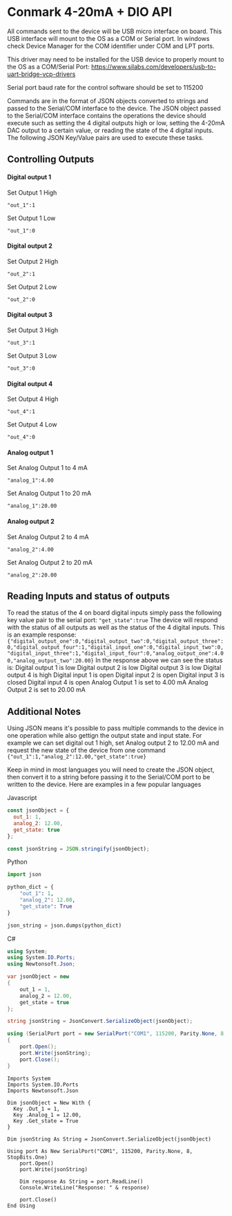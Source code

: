 # Conmark 4-20mA + DIO API

All commands sent to the device will be USB micro interface on board.  This USB interface will mount to the OS as a COM or Serial port.  In windows check Device Manager for the COM identifier under COM and LPT ports.

This driver may need to be installed for the USB device to properly mount to the OS as a COM/Serial Port:
https://www.silabs.com/developers/usb-to-uart-bridge-vcp-drivers

Serial port baud rate for the control software should be set to 115200

Commands are in the format of JSON objects converted to strings and passed to the Serial/COM interface to the device.  The JSON object passed to the Serial/COM interface contains the operations the device should execute such as setting the 4 digital outputs high or low, setting the 4-20mA DAC output to a certain value, or reading the state of the 4 digital inputs.  The following JSON Key/Value pairs are used to execute these tasks.

## Controlling Outputs

#### Digital output 1

Set Output 1 High

``
"out_1":1
``

Set Output 1 Low

``
"out_1":0
``

#### Digital output 2

Set Output 2 High

``
"out_2":1
``

Set Output 2 Low

``
"out_2":0
``

#### Digital output 3

Set Output 3 High

``
"out_3":1
``

Set Output 3 Low

``
"out_3":0
``

#### Digital output 4

Set Output 4 High

``
"out_4":1
``

Set Output 4 Low

``
"out_4":0
``

#### Analog output 1

Set Analog Output 1 to 4 mA

``
"analog_1":4.00
``

Set Analog Output 1 to 20 mA

``
"analog_1":20.00
``

#### Analog output 2

Set Analog Output 2 to 4 mA

``
"analog_2":4.00
``

Set Analog Output 2 to 20 mA

``
"analog_2":20.00
``

## Reading Inputs and status of outputs
To read the status of the 4 on board digital inputs simply pass the following key value pair to the serial port:
``
"get_state":true
``
The device will respond with the status of all outputs as well as the status of the 4 digital inputs.  This is an example response:
``
{"digital_output_one":0,"digital_output_two":0,"digital_output_three":0,"digital_output_four":1,"digital_input_one":0,"digital_input_two":0,"digital_input_three":1,"digital_input_four":0,"analog_output_one":4.00,"analog_output_two":20.00}
``
In the response above we can see the status is:
Digital output 1 is low
Digital output 2 is low
Digital output 3 is low
Digital output 4 is high
Digital input 1 is open
Digital input 2 is open
Digital input 3 is closed
Digital input 4 is open
Analog Output 1 is set to 4.00 mA
Analog Output 2 is set to 20.00 mA

## Additional Notes
Using JSON means it's possible to pass multiple commands to the device in one operation while also gettign the output state and input state.  For example we can set digital out 1 high, set Analog output 2 to 12.00 mA and request the new state of the device from one command
``
{"out_1":1,"analog_2":12.00,"get_state":true}
``

Keep in mind in most languages you will need to create the JSON object, then convert it to a string before passing it to the Serial/COM port to be written to the device.  Here are examples in a few popular languages

Javascript
```javascript
const jsonObject = {
  out_1: 1,
  analog_2: 12.00,
  get_state: true
};

const jsonString = JSON.stringify(jsonObject);
```
Python
```python
import json

python_dict = {
    "out_1": 1,
    "analog_2": 12.00,
    "get_state": True
}

json_string = json.dumps(python_dict)
```
C#
```C#
using System;
using System.IO.Ports;
using Newtonsoft.Json;

var jsonObject = new
{
    out_1 = 1,
    analog_2 = 12.00,
    get_state = true
};

string jsonString = JsonConvert.SerializeObject(jsonObject);

using (SerialPort port = new SerialPort("COM1", 115200, Parity.None, 8, StopBits.One))
{
    port.Open();
    port.Write(jsonString);
    port.Close();
}
```

```.NET
Imports System
Imports System.IO.Ports
Imports Newtonsoft.Json

Dim jsonObject = New With {
  Key .Out_1 = 1,
  Key .Analog_1 = 12.00,
  Key .Get_state = True
}

Dim jsonString As String = JsonConvert.SerializeObject(jsonObject)

Using port As New SerialPort("COM1", 115200, Parity.None, 8, StopBits.One)
    port.Open()
    port.Write(jsonString)

    Dim response As String = port.ReadLine()
    Console.WriteLine("Response: " & response)

    port.Close()
End Using
```
